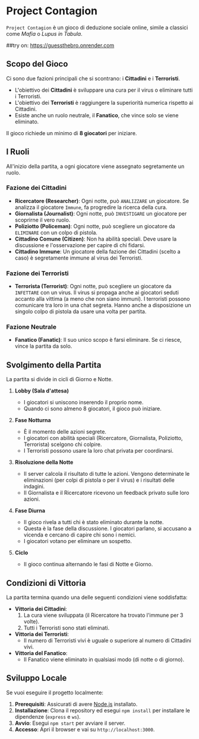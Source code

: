 # Project Contagion

`Project Contagion` è un gioco di deduzione sociale online, simile a classici come *Mafia* o *Lupus in Tabula*.

##try on: https://guessthebro.onrender.com

## Scopo del Gioco

Ci sono due fazioni principali che si scontrano: i **Cittadini** e i **Terroristi**.

*   L'obiettivo dei **Cittadini** è sviluppare una cura per il virus o eliminare tutti i Terroristi.
*   L'obiettivo dei **Terroristi** è raggiungere la superiorità numerica rispetto ai Cittadini.
*   Esiste anche un ruolo neutrale, il **Fanatico**, che vince solo se viene eliminato.

Il gioco richiede un minimo di **8 giocatori** per iniziare.

## I Ruoli

All'inizio della partita, a ogni giocatore viene assegnato segretamente un ruolo.

### Fazione dei Cittadini
*   **Ricercatore (Researcher)**: Ogni notte, può `ANALIZZARE` un giocatore. Se analizza il giocatore `Immune`, fa progredire la ricerca della cura.
*   **Giornalista (Journalist)**: Ogni notte, può `INVESTIGARE` un giocatore per scoprirne il vero ruolo.
*   **Poliziotto (Policeman)**: Ogni notte, può scegliere un giocatore da `ELIMINARE` con un colpo di pistola.
*   **Cittadino Comune (Citizen)**: Non ha abilità speciali. Deve usare la discussione e l'osservazione per capire di chi fidarsi.
*   **Cittadino Immune**: Un giocatore della fazione dei Cittadini (scelto a caso) è segretamente immune al virus dei Terroristi.

### Fazione dei Terroristi
*   **Terrorista (Terrorist)**: Ogni notte, può scegliere un giocatore da `INFETTARE` con un virus. Il virus si propaga anche ai giocatori seduti accanto alla vittima (a meno che non siano immuni). I terroristi possono comunicare tra loro in una chat segreta. Hanno anche a disposizione un singolo colpo di pistola da usare una volta per partita.

### Fazione Neutrale
*   **Fanatico (Fanatic)**: Il suo unico scopo è farsi eliminare. Se ci riesce, vince la partita da solo.

## Svolgimento della Partita

La partita si divide in cicli di Giorno e Notte.

1.  **Lobby (Sala d'attesa)**
    *   I giocatori si uniscono inserendo il proprio nome.
    *   Quando ci sono almeno 8 giocatori, il gioco può iniziare.

2.  **Fase Notturna**
    *   È il momento delle azioni segrete.
    *   I giocatori con abilità speciali (Ricercatore, Giornalista, Poliziotto, Terrorista) scelgono chi colpire.
    *   I Terroristi possono usare la loro chat privata per coordinarsi.

3.  **Risoluzione della Notte**
    *   Il server calcola il risultato di tutte le azioni. Vengono determinate le eliminazioni (per colpi di pistola o per il virus) e i risultati delle indagini.
    *   Il Giornalista e il Ricercatore ricevono un feedback privato sulle loro azioni.

4.  **Fase Diurna**
    *   Il gioco rivela a tutti chi è stato eliminato durante la notte.
    *   Questa è la fase della discussione. I giocatori parlano, si accusano a vicenda e cercano di capire chi sono i nemici.
    *   I giocatori votano per eliminare un sospetto.

5.  **Ciclo**
    *   Il gioco continua alternando le fasi di Notte e Giorno.

## Condizioni di Vittoria

La partita termina quando una delle seguenti condizioni viene soddisfatta:

*   **Vittoria dei Cittadini**:
    1.  La cura viene sviluppata (il Ricercatore ha trovato l'immune per 3 volte).
    2.  Tutti i Terroristi sono stati eliminati.
*   **Vittoria dei Terroristi**:
    *   Il numero di Terroristi vivi è uguale o superiore al numero di Cittadini vivi.
*   **Vittoria del Fanatico**:
    *   Il Fanatico viene eliminato in qualsiasi modo (di notte o di giorno).

## Sviluppo Locale

Se vuoi eseguire il progetto localmente:

1.  **Prerequisiti**: Assicurati di avere [Node.js](https://nodejs.org/) installato.
2.  **Installazione**: Clona il repository ed esegui `npm install` per installare le dipendenze (`express` e `ws`).
3.  **Avvio**: Esegui `npm start` per avviare il server.
4.  **Accesso**: Apri il browser e vai su `http://localhost:3000`.
